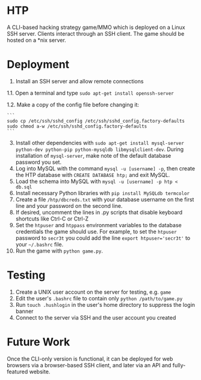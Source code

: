 # HTP
A CLI-based hacking strategy game/MMO which is deployed on a Linux SSH server. Clients interact through an SSH client. The game should be hosted on a *nix server.

# Deployment
1. Install an SSH server and allow remote connections
  
  1.1. Open a terminal and type `sudo apt-get install openssh-server`
  
  1.2. Make a copy of the config file before changing it:
  
    ```
    sudo cp /etc/ssh/sshd_config /etc/ssh/sshd_config.factory-defaults
    sudo chmod a-w /etc/ssh/sshd_config.factory-defaults
    ```
3. Install other dependencies with `sudo apt-get install mysql-server python-dev python-pip python-mysqldb libmysqlclient-dev`. During installation of `mysql-server`, make note of the default database password you set.
4. Log into MySQL with the command `mysql -u [username] -p`, then create the HTP database with `CREATE DATABASE htp;` and exit MySQL.
5. Load the schema into MySQL with `mysql -u [username] -p htp < db.sql`
6. Install necessary Python libraries with `pip install MySQLdb termcolor`
7. Create a file `/htp/dbcreds.txt` with your database username on the first line and your password on the second line.
8. If desired, uncomment the lines in .py scripts that disable keyboard shortcuts like Ctrl-C or Ctrl-Z
9. Set the `htpuser` and `htppass` environment variables to the database credentials the game should use. For example, to set the `htpuser` password to `secr3t` you could add the line `export htpuser='secr3t'` to your `~/.bashrc` file.
9. Run the game with `python game.py`.

# Testing
1. Create a UNIX user account on the server for testing, e.g. `game`
2. Edit the user's `.bashrc` file to contain only `python /path/to/game.py`
3. Run `touch .hushlogin` in the user's home directory to suppress the login banner
4. Connect to the server via SSH and the user account you created

# Future Work
Once the CLI-only version is functional, it can be deployed for web browsers via a browser-based SSH client, and later via an API and fully-featured website.
